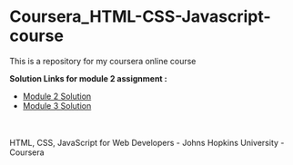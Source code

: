 # Coursera_HTML-CSS-Javascript-course
This is a repository for my coursera online course


<b>Solution Links for module 2 assignment :</b> <br>
- [Module 2 Solution](https://dharshankumar2002.github.io/coursera_course/module2-solution/index.html) <br>
- [Module 3 Solution](https://dharshankumar2002.github.io/coursera_course/module3-solution/index.html) <br>

<br><br>
HTML, CSS, JavaScript for Web Developers - Johns Hopkins University - Coursera
